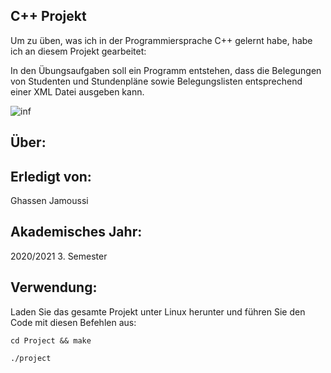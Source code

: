## C++ Projekt

Um zu üben, was ich in der Programmiersprache C++ gelernt habe, habe ich an diesem Projekt gearbeitet:

In den Übungsaufgaben soll ein Programm entstehen, dass die Belegungen von Studenten und Stundenpläne sowie Belegungslisten entsprechend einer XML Datei ausgeben kann.

![inf](https://scontent.ftxl2-1.fna.fbcdn.net/v/t1.15752-9/138124546_239129447836857_3381038905652885182_n.png?_nc_cat=104&ccb=2&_nc_sid=ae9488&_nc_eui2=AeFpP5IGeHJDwIPa39QdpTOfbZzErq6yuxNtnMSurrK7E8EeNk1qWfMYQEurrWXeYb8MkJ_X7fFOLL0QKX17J6zn&_nc_ohc=ajDWB2kFkA4AX8zcYNB&_nc_ht=scontent.ftxl2-1.fna&oh=40b0ed42de8f32f50670de8bb4517cc2&oe=6022EC52)

## Über:

## Erledigt von:

 Ghassen Jamoussi

## Akademisches Jahr:
 
 2020/2021 3. Semester

## Verwendung:

Laden Sie das gesamte Projekt unter Linux herunter und führen Sie den Code mit diesen Befehlen aus: 

  `cd Project && make` 
  
  `./project`



